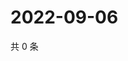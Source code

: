 # 2022-09-06

共 0 条

<!-- BEGIN WEIBO -->
<!-- 最后更新时间 Tue Sep 06 2022 21:33:13 GMT+0800 (China Standard Time) -->

<!-- END WEIBO -->
